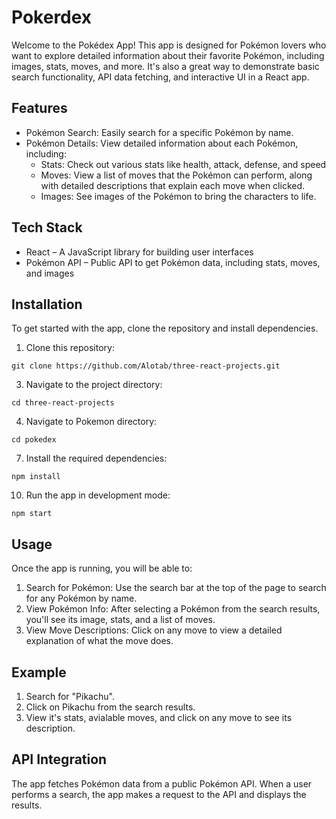 # Pokerdex


Welcome to the Pokédex App! This app is designed for Pokémon lovers who want to explore detailed information about their favorite Pokémon, including images, stats, moves, and more. It's also a great way to demonstrate basic search functionality, API data fetching, and interactive UI in a React app.

## Features
* Pokémon Search: Easily search for a specific Pokémon by name.
* Pokémon Details: View detailed information about each Pokémon, including:
    * Stats: Check out various stats like health, attack, defense, and speed
    * Moves: View a list of moves that the Pokémon can perform, along with detailed descriptions that explain each move when clicked.
    * Images: See images of the Pokémon to bring the characters to life.

## Tech Stack
* React – A JavaScript library for building user interfaces
* Pokémon API – Public API to get Pokémon data, including stats, moves, and images

## Installation
To get started with the app, clone the repository and install dependencies.
1. Clone this repository:
   
```
git clone https://github.com/Alotab/three-react-projects.git
```

3. Navigate to the project directory:
   
```
cd three-react-projects
```

4. Navigate to Pokemon directory:
 
```
cd pokedex
```

7. Install the required dependencies:
 
```
npm install
```

10. Run the app in development mode:
 
```
npm start
```

## Usage
Once the app is running, you will be able to:
1. Search for Pokémon: Use the search bar at the top of the page to search for any Pokémon by name.
2. View Pokémon Info: After selecting a Pokémon from the search results, you'll see its image, stats, and a list of moves.
3. View Move Descriptions: Click on any move to view a detailed explanation of what the move does.
 
## Example
1. Search for "Pikachu".
2. Click on Pikachu from the search results.
3. View it's stats, avialable moves, and click on any move to see its description.

## API Integration
The app fetches Pokémon data from a public Pokémon API. When a user performs a search, the app makes a request to the API and displays the results.

     
  
